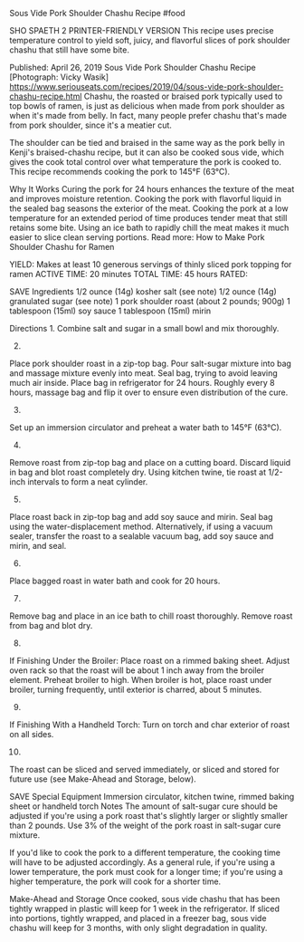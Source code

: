 Sous Vide Pork Shoulder Chashu Recipe
#food 

SHO SPAETH
2     PRINTER-FRIENDLY VERSION
This recipe uses precise temperature control to yield soft, juicy, and flavorful slices of pork shoulder chashu that still have some bite.

Published: April 26, 2019
Sous Vide Pork Shoulder Chashu Recipe
[Photograph: Vicky Wasik]
https://www.seriouseats.com/recipes/2019/04/sous-vide-pork-shoulder-chashu-recipe.html
Chashu, the roasted or braised pork typically used to top bowls of ramen, is just as delicious when made from pork shoulder as when it's made from belly. In fact, many people prefer chashu that's made from pork shoulder, since it's a meatier cut.

The shoulder can be tied and braised in the same way as the pork belly in Kenji's braised-chashu recipe, but it can also be cooked sous vide, which gives the cook total control over what temperature the pork is cooked to. This recipe recommends cooking the pork to 145°F (63°C).

Why It Works
Curing the pork for 24 hours enhances the texture of the meat and improves moisture retention.
Cooking the pork with flavorful liquid in the sealed bag seasons the exterior of the meat.
Cooking the pork at a low temperature for an extended period of time produces tender meat that still retains some bite.
Using an ice bath to rapidly chill the meat makes it much easier to slice clean serving portions.
Read more: How to Make Pork Shoulder Chashu for Ramen

YIELD:
Makes at least 10 generous servings of thinly sliced pork topping for ramen
ACTIVE TIME:
20 minutes
TOTAL TIME:
45 hours
RATED:
    
 SAVE
Ingredients
1/2 ounce (14g) kosher salt (see note)
1/2 ounce (14g) granulated sugar (see note)
1 pork shoulder roast (about 2 pounds; 900g)
1 tablespoon (15ml) soy sauce
1 tablespoon (15ml) mirin

Directions
1.
Combine salt and sugar in a small bowl and mix thoroughly.

2.
Place pork shoulder roast in a zip-top bag. Pour salt-sugar mixture into bag and massage mixture evenly into meat. Seal bag, trying to avoid leaving much air inside. Place bag in refrigerator for 24 hours. Roughly every 8 hours, massage bag and flip it over to ensure even distribution of the cure.

3.
Set up an immersion circulator and preheat a water bath to 145°F (63°C).

4.
Remove roast from zip-top bag and place on a cutting board. Discard liquid in bag and blot roast completely dry. Using kitchen twine, tie roast at 1/2-inch intervals to form a neat cylinder.

5.
Place roast back in zip-top bag and add soy sauce and mirin. Seal bag using the water-displacement method. Alternatively, if using a vacuum sealer, transfer the roast to a sealable vacuum bag, add soy sauce and mirin, and seal.

6.
Place bagged roast in water bath and cook for 20 hours.

7.
Remove bag and place in an ice bath to chill roast thoroughly. Remove roast from bag and blot dry.

8.
If Finishing Under the Broiler: Place roast on a rimmed baking sheet. Adjust oven rack so that the roast will be about 1 inch away from the broiler element. Preheat broiler to high. When broiler is hot, place roast under broiler, turning frequently, until exterior is charred, about 5 minutes.

9.
If Finishing With a Handheld Torch: Turn on torch and char exterior of roast on all sides.

10.
The roast can be sliced and served immediately, or sliced and stored for future use (see Make-Ahead and Storage, below).

 SAVE
Special Equipment
Immersion circulator, kitchen twine, rimmed baking sheet or handheld torch
Notes
The amount of salt-sugar cure should be adjusted if you're using a pork roast that's slightly larger or slightly smaller than 2 pounds. Use 3% of the weight of the pork roast in salt-sugar cure mixture.

If you'd like to cook the pork to a different temperature, the cooking time will have to be adjusted accordingly. As a general rule, if you're using a lower temperature, the pork must cook for a longer time; if you're using a higher temperature, the pork will cook for a shorter time.

Make-Ahead and Storage
Once cooked, sous vide chashu that has been tightly wrapped in plastic will keep for 1 week in the refrigerator. If sliced into portions, tightly wrapped, and placed in a freezer bag, sous vide chashu will keep for 3 months, with only slight degradation in quality.